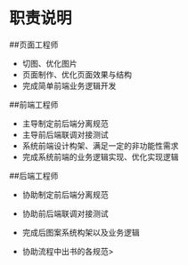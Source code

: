 # 职责说明
##页面工程师
- 切图、优化图片
- 页面制作、优化页面效果与结构
- 完成简单前端业务逻辑开发

##前端工程师
- 主导制定前后端分离规范
- 主导前后端联调对接测试
- 系统前端设计构架、满足一定的非功能性需求
- 完成系统前端的业务逻辑实现、优化实现逻辑

##后端工程师
- 协助制定前后端分离规范
- 协助前后端联调对接测试
- 完成后图案系统构架以及业务逻辑


- 协助流程中出书的各规范>